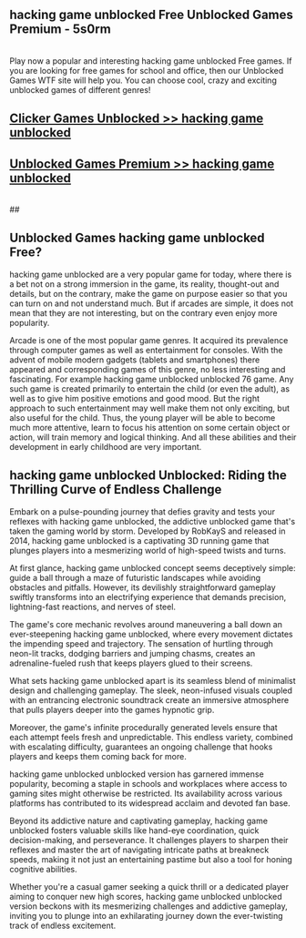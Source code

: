 ## hacking game unblocked Free Unblocked Games Premium - 5s0rm <br>
<br>
Play now a popular and interesting hacking game unblocked Free games. If you are looking for free games for school and office, then our Unblocked Games WTF site will help you. You can choose cool, crazy and exciting unblocked games of different genres!


##  [Clicker Games Unblocked >> hacking game unblocked](http://freeplayer.one?title=hacking_game_unblocked&ref=05)

##  [Unblocked Games Premium >> hacking game unblocked](http://freeplayer.one?title=hacking_game_unblocked&ref=05)
  <br>
  ##



## Unblocked Games hacking game unblocked Free?

hacking game unblocked are a very popular game for today, where there is a bet not on a strong immersion in the game, its reality, thought-out and details, but on the contrary, make the game on purpose easier so that you can turn on and not understand much. But if arcades are simple, it does not mean that they are not interesting, but on the contrary even enjoy more popularity.

Arcade is one of the most popular game genres. It acquired its prevalence through computer games as well as entertainment for consoles. With the advent of mobile modern gadgets (tablets and smartphones) there appeared and corresponding games of this genre, no less interesting and fascinating. For example hacking game unblocked unblocked 76 game. Any such game is created primarily to entertain the child (or even the adult), as well as to give him positive emotions and good mood. But the right approach to such entertainment may well make them not only exciting, but also useful for the child. Thus, the young player will be able to become much more attentive, learn to focus his attention on some certain object or action, will train memory and logical thinking. And all these abilities and their development in early childhood are very important.

##  hacking game unblocked Unblocked: Riding the Thrilling Curve of Endless Challenge

Embark on a pulse-pounding journey that defies gravity and tests your reflexes with hacking game unblocked, the addictive unblocked game that's taken the gaming world by storm. Developed by RobKayS and released in 2014, hacking game unblocked is a captivating 3D running game that plunges players into a mesmerizing world of high-speed twists and turns.

At first glance, hacking game unblocked concept seems deceptively simple: guide a ball through a maze of futuristic landscapes while avoiding obstacles and pitfalls. However, its devilishly straightforward gameplay swiftly transforms into an electrifying experience that demands precision, lightning-fast reactions, and nerves of steel.

The game's core mechanic revolves around maneuvering a ball down an ever-steepening hacking game unblocked, where every movement dictates the impending speed and trajectory. The sensation of hurtling through neon-lit tracks, dodging barriers and jumping chasms, creates an adrenaline-fueled rush that keeps players glued to their screens.

What sets hacking game unblocked apart is its seamless blend of minimalist design and challenging gameplay. The sleek, neon-infused visuals coupled with an entrancing electronic soundtrack create an immersive atmosphere that pulls players deeper into the games hypnotic grip.

Moreover, the game's infinite procedurally generated levels ensure that each attempt feels fresh and unpredictable. This endless variety, combined with escalating difficulty, guarantees an ongoing challenge that hooks players and keeps them coming back for more.

hacking game unblocked unblocked version has garnered immense popularity, becoming a staple in schools and workplaces where access to gaming sites might otherwise be restricted. Its availability across various platforms has contributed to its widespread acclaim and devoted fan base.

Beyond its addictive nature and captivating gameplay, hacking game unblocked fosters valuable skills like hand-eye coordination, quick decision-making, and perseverance. It challenges players to sharpen their reflexes and master the art of navigating intricate paths at breakneck speeds, making it not just an entertaining pastime but also a tool for honing cognitive abilities.

Whether you're a casual gamer seeking a quick thrill or a dedicated player aiming to conquer new high scores, hacking game unblocked unblocked version beckons with its mesmerizing challenges and addictive gameplay, inviting you to plunge into an exhilarating journey down the ever-twisting track of endless excitement.